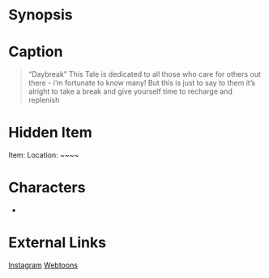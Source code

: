 # Synopsis


# Caption
> “Daybreak” This Tale is dedicated to all those who care for others out there - i’m fortunate to know many! But this is just to say to them it’s alright to take a break and give yourself time to recharge and replenish

# Hidden Item
Item: 
Location: ~~~~

# Characters
* 

# External Links
[Instagram]()
[Webtoons](https://www.webtoons.com/en/challenge/twistwood-tales/96-daybreak-/viewer?title_no=344740&episode_no=102)